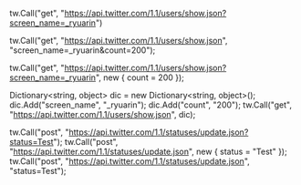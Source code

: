 tw.Call("get", "https://api.twitter.com/1.1/users/show.json?screen_name=_ryuarin")

tw.Call("get", "https://api.twitter.com/1.1/users/show.json", "screen_name=_ryuarin&count=200");

tw.Call("get", "https://api.twitter.com/1.1/users/show.json?screen_name=_ryuarin", new { count = 200 });

Dictionary<string, object> dic = new Dictionary<string, object>();
dic.Add("screen_name", "_ryuarin");
dic.Add("count", "200");
tw.Call("get", "https://api.twitter.com/1.1/users/show.json", dic);



tw.Call("post", "https://api.twitter.com/1.1/statuses/update.json?status=Test");
tw.Call("post", "https://api.twitter.com/1.1/statuses/update.json", new { status = "Test" });
tw.Call("post", "https://api.twitter.com/1.1/statuses/update.json", "status=Test");
